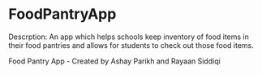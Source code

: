 # FoodPantryApp
Descrption: An app which helps schools keep inventory of food items in their food pantries and allows for students to check out those food items.

Food Pantry App - Created by Ashay Parikh and Rayaan Siddiqi
